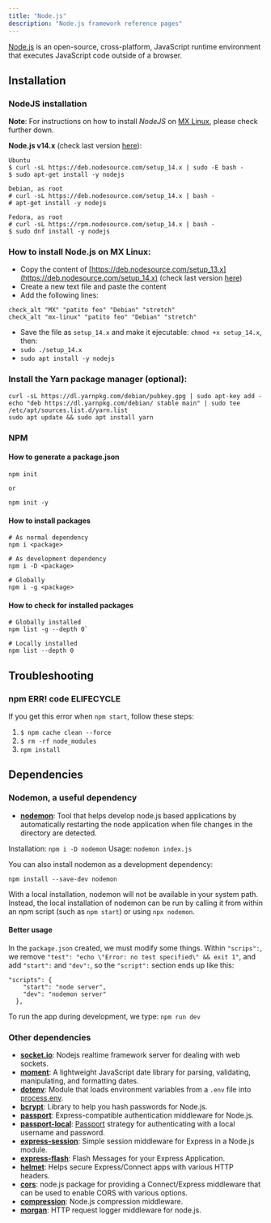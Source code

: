 ```yaml
---
title: "Node.js"
description: "Node.js framework reference pages"
---
```


[Node.js](https://nodejs.org/en/) is an open-source, cross-platform, JavaScript runtime environment that executes JavaScript code outside of a browser.

## Installation

### NodeJS installation

**Note**: For instructions on how to install *NodeJS* on [MX Linux](https://mxlinux.org/), please check further down.

**Node.js v14.x** (check last version [here](https://github.com/nodesource/distributions/tree/master/deb)):

```
Ubuntu
$ curl -sL https://deb.nodesource.com/setup_14.x | sudo -E bash -
$ sudo apt-get install -y nodejs

Debian, as root
# curl -sL https://deb.nodesource.com/setup_14.x | bash -
# apt-get install -y nodejs

Fedora, as root
# curl -sL https://rpm.nodesource.com/setup_14.x | bash -
$ sudo dnf install -y nodejs
```

### How to install Node.js on MX Linux:

- Copy the content of [https://deb.nodesource.com/setup_13.x](https://deb.nodesource.com/setup_14.x) (check last version [here](https://github.com/nodesource/distributions/tree/master/deb))
- Create a new text file and paste the content
- Add the following lines:

```
check_alt "MX" "patito feo" "Debian" "stretch"
check_alt "mx-linux" "patito feo" "Debian" "stretch"
```

- Save the file as `setup_14.x` and make it ejecutable: `chmod +x setup_14.x`, then:
- `sudo ./setup_14.x`
- `sudo apt install -y nodejs`

### Install the Yarn package manager (optional):

```
curl -sL https://dl.yarnpkg.com/debian/pubkey.gpg | sudo apt-key add -
echo "deb https://dl.yarnpkg.com/debian/ stable main" | sudo tee /etc/apt/sources.list.d/yarn.list
sudo apt update && sudo apt install yarn
```

### NPM

#### How to generate a package.json

```
npm init

or

npm init -y
```

#### How to install packages

```
# As normal dependency
npm i <package>

# As development dependency
npm i -D <package>

# Globally
npm i -g <package>
```

#### How to check for installed packages

```
# Globally installed
npm list -g --depth 0`

# Locally installed
npm list --depth 0
```


## Troubleshooting

### npm ERR! code ELIFECYCLE

If you get this error when `npm start`, follow these steps:

1. `$ npm cache clean --force`
2. `$ rm -rf node_modules`
3. `npm install`

## Dependencies

### Nodemon, a useful dependency
- **[nodemon](https://www.npmjs.com/package/nodemon)**: Tool that helps develop node.js based applications by automatically restarting the node application when file changes in the directory are detected.

Installation: `npm i -D nodemon`
Usage: `nodemon index.js`

You can also install nodemon as a development dependency:

`npm install --save-dev nodemon`

With a local installation, nodemon will not be available in your system path. Instead, the local installation of nodemon can be run by calling it from within an npm script (such as `npm start`) or using `npx nodemon`.

#### Better usage

In the `package.json` created, we must modify some things. Within `"scrips":`, we remove `"test": "echo \"Error: no test specified\" && exit 1"`, and add `"start":` and `"dev":`, so the `"script":` section ends up like this:

```
"scripts": {
    "start": "node server",
    "dev": "nodemon server"
  },
```

To run the app during development, we type: `npm run dev`

### Other dependencies

- **[socket.io](https://www.npmjs.com/package/socket.io)**: Nodejs realtime framework server for dealing with web sockets.
- **[moment](https://www.npmjs.com/package/moment)**: A lightweight JavaScript date library for parsing, validating, manipulating, and formatting dates.
- **[dotenv](https://www.npmjs.com/package/dotenv)**: Module that loads environment variables from a `.env` file into [process.env](https://nodejs.org/docs/latest/api/process.html#process_process_env).
- **[bcrypt](https://www.npmjs.com/package/bcrypt)**: Library to help you hash passwords for Node.js.
- **[passport](https://www.npmjs.com/package/passport)**: Express-compatible authentication middleware for Node.js.
- **[passport-local](https://www.npmjs.com/package/passport-local)**: [Passport](https://www.npmjs.com/package/passport) strategy for authenticating with a local username and password.
- **[express-session](https://www.npmjs.com/package/express-session)**: Simple session middleware for Express in a Node.js module.
- **[express-flash](https://www.npmjs.com/package/express-flash)**: Flash Messages for your Express Application.
- **[helmet](https://www.npmjs.com/package/helmet)**: Helps secure Express/Connect apps with various HTTP headers.
- **[cors](https://www.npmjs.com/package/cors)**: node.js package for providing a Connect/Express middleware that can be used to enable CORS with various options.
- **[compression](https://www.npmjs.com/package/compression)**: Node.js compression middleware.
- **[morgan](https://www.npmjs.com/package/morgan)**: HTTP request logger middleware for node.js.
